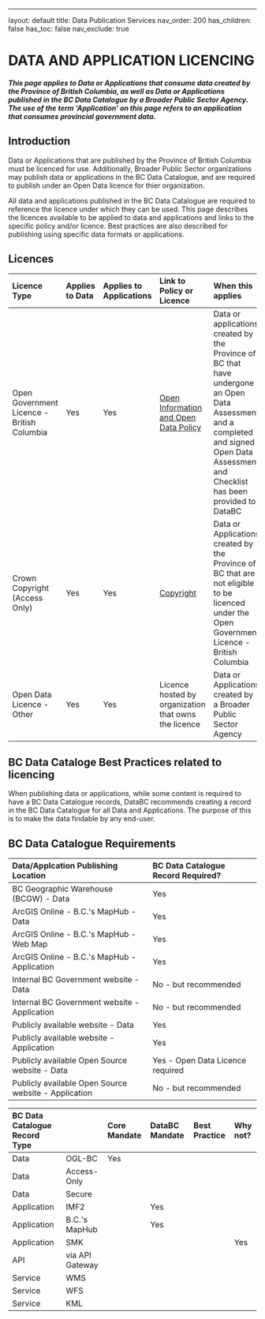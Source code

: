 ---
layout: default
title: Data Publication Services
nav_order: 200
has_children: false
has_toc: false
nav_exclude: true

# DATA AND APPLICATION LICENCING 
##### _This page applies to Data or Applications that consume data created by the Province of British Columbia, as well as Data or Applications published in the BC Data Catalogue by a Broader Public Sector Agency. The use of the term 'Application' on this page refers to an application that consumes provincial government data._

## Introduction
Data or Applications that are published by the Province of British Columbia must be licenced for use. Additionally, Broader Public Sector organizations may publish data or applications in the BC Data Catalogue, and are required to publish under an Open Data licence for thier organization.

All data and applications published in the BC Data Catalogue are required to reference the licence under which they can be used. This page describes the licences available to be applied to data and applications and links to the specific policy and/or licence. Best practices are also described for publishing using specific data formats or applications.

## Licences
|**Licence Type**|**Applies to Data**|**Applies to Applications**|**Link to Policy or Licence**|**When this applies**|
|:---|:---|:---|:---|:---|
|Open Government Licence - British Columbia|Yes|Yes|[Open Information and Open Data Policy](https://www2.gov.bc.ca/assets/gov/british-columbians-our-governments/services-policies-for-government/information-management-technology/information-privacy/resources/policies-guidelines/open-information-open-data-policy.pdf)|Data or applications created by the Province of BC that have undergone an Open Data Assessment and a completed and signed Open Data Assessment and Checklist has been provided to DataBC|
|Crown Copyright (Access Only)|Yes|Yes|[Copyright](https://www2.gov.bc.ca/gov/content/home/copyright)|Data or Applications created by the Province of BC that are not eligible to be licenced under the Open Government Licence - British Columbia|
|Open Data Licence - Other|Yes|Yes|Licence hosted by organization that owns the licence|Data or Applications created by a Broader Public Sector Agency|

## BC Data Cataloge Best Practices related to licencing
When publishing data or applications, while some content is required to have a BC Data Catalogue records, DataBC recommends creating a record in the BC Data Catalogue for all Data and Applications. The purpose of this is to make the data findable by any end-user. 

## BC Data Catalogue Requirements
|**Data/Applcation Publishing Location**|**BC Data Catalogue Record Required?**|
|:---|:---|
|BC Geographic Warehouse (BCGW) - Data|Yes|
|ArcGIS Online - B.C.'s MapHub - Data|Yes|
|ArcGIS Online - B.C.'s MapHub - Web Map|Yes|
|ArcGIS Online - B.C.'s MapHub - Application|Yes|
|Internal BC Government website - Data|No - but recommended|
|Internal BC Government website - Application|No - but recommended|
|Publicly available website - Data|Yes|
|Publicly available website - Application|Yes|
|Publicly available Open Source website - Data|Yes - Open Data Licence required|
|Publicly available Open Source website - Application|No - but recommended|

|BC Data Catalogue Record Type| |**Core Mandate**|**DataBC Mandate**|**Best Practice**|**Why not?**|
|:---|:---|:---|:---|:---|:---|
|Data|OGL-BC|Yes| | | |
|Data|Access-Only| | | | |
|Data|Secure| | | | |
|Application|IMF2| |Yes| | |
|Application|B.C.'s MapHub| |Yes| | |
|Application|SMK| | | |Yes|
|API|via API Gateway| | | | |
|Service|WMS| | | | |
|Service|WFS| | | | |
|Service|KML| | | | |

